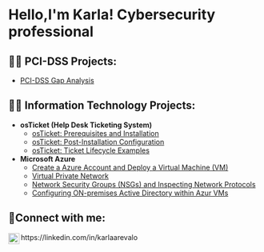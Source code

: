 <h1>Hello,I'm Karla! Cybersecurity professional

<h2>👨‍💻 PCI-DSS Projects:</h2>

  - [PCI-DSS Gap Analysis ](https://github.com/KarlaAArevalo/PCI-DSS-Projects)

<h2>👨‍💻 Information Technology Projects:</h2>

- <b>osTicket (Help Desk Ticketing System)</b>
  - [osTicket: Prerequisites and Installation](https://github.com/karlaaarevalo/osticket-prereqs)
  - [osTicket: Post-Installation Configuration](https://github.com/karlaaarevalo/post-install-config)
  - [osTicket: Ticket Lifecycle Examples](https://github.com/karlaaarevalo/ticket-lifecycle)
- <b>Microsoft Azure</b>
  - [Create a Azure Account and Deploy a Virtual Machine (VM)](https://github.com/KarlaAArevalo/Azure-Account-and-Deploy-VM/tree/main)
  - [Virtual Private Network](https://github.com/KarlaAArevalo/VPN)
  - [Network Security Groups (NSGs) and Inspecting Network Protocols](https://github.com/KarlaAArevalo/Azure-Network-Protocols/tree/main)
  - [Configuring ON-premises Active Directory within Azur VMs]()
  
<h2>🤳Connect with me:</h2>

<img align="left" alt="Karla | LinkedIn" width="22px" src="https://cdn.jsdelivr.net/npm/simple-icons@v3/icons/linkedin.svg" />
https://linkedin.com/in/karlaarevalo
